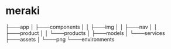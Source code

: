 # meraki

├───app
│   ├───components
│   │   ├───img
│   │   ├───nav
│   │   ├───product
│   │   └───products
│   ├───models
│   └───services
├───assets
│   └───png
└───environments